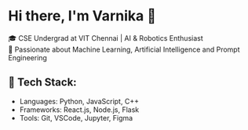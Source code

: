 # Hi there, I'm Varnika 👋

🎓 CSE Undergrad at VIT Chennai | AI & Robotics Enthusiast  
🤖 Passionate about Machine Learning, Artificial Intelligence and Prompt Engineering 

## 🔧 Tech Stack:
- Languages: Python, JavaScript, C++
- Frameworks: React.js, Node.js, Flask
- Tools: Git, VSCode, Jupyter, Figma


